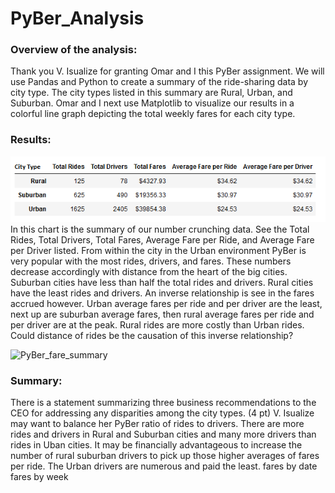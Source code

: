 # PyBer_Analysis

### Overview of the analysis:
Thank you V. Isualize for granting Omar and I this PyBer assignment. We will use Pandas and Python to create a summary of the ride-sharing data by city type. The city types listed in this summary are Rural, Urban, and Suburban. Omar and I next use Matplotlib to visualize our results in a colorful line graph depicting the total weekly fares for each city type. 

### Results:
![FaresbyCityType](FaresbyCityType.png)
In this chart is the summary of our number crunching data. See the Total Rides, Total Drivers, Total Fares, Average Fare per Ride, and Average Fare per Driver listed. From within the city in the Urban environment PyBer is very popular with the most rides, drivers, and fares. These numbers decrease accordingly with distance from the heart of the big cities. Suburban cities have less than half the total rides and drivers. Rural cities have the least rides and drivers. An inverse relationship is see in the fares accrued however. Urban average fares per ride and per driver are the least, next up are suburban average fares, then rural average fares per ride and per driver are at the peak. Rural rides are more costly than Urban rides. Could distance of rides be the causation of this inverse relationship? 


![PyBer_fare_summary](PyBer_fare_summary.png)
### Summary:

There is a statement summarizing three business recommendations to the CEO for addressing any disparities among the city types. (4 pt)
V. Isualize may want to balance her PyBer ratio of rides to drivers. There are more rides and drivers in Rural and Suburban cities and many more drivers than rides in Uban cities. It may be financially advantageous to increase the number of rural suburban drivers to pick up those higher averages of fares per ride. The Urban drivers are numerous and paid the least. 
fares by date
fares by week


